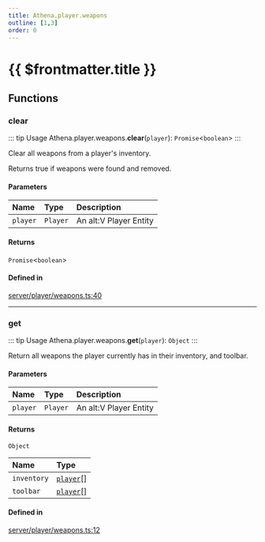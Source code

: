 ```yaml
---
title: Athena.player.weapons
outline: [1,3]
order: 0
---
```


# {{ $frontmatter.title }}


## Functions

### clear

::: tip Usage
Athena.player.weapons.**clear**(`player`): `Promise`<`boolean`\>
:::

Clear all weapons from a player's inventory.

Returns true if weapons were found and removed.

#### Parameters

| Name | Type | Description |
| :------ | :------ | :------ |
| `player` | `Player` | An alt:V Player Entity |

#### Returns

`Promise`<`boolean`\>

#### Defined in

[server/player/weapons.ts:40](https://github.com/Stuyk/altv-athena/blob/bde990b/src/core/server/player/weapons.ts#L40)

___

### get

::: tip Usage
Athena.player.weapons.**get**(`player`): `Object`
:::

Return all weapons the player currently has in their inventory, and toolbar.

#### Parameters

| Name | Type | Description |
| :------ | :------ | :------ |
| `player` | `Player` | An alt:V Player Entity |

#### Returns

`Object`

| Name | Type |
| :------ | :------ |
| `inventory` | [`player`](server_config.md#player)[] |
| `toolbar` | [`player`](server_config.md#player)[] |

#### Defined in

[server/player/weapons.ts:12](https://github.com/Stuyk/altv-athena/blob/bde990b/src/core/server/player/weapons.ts#L12)
